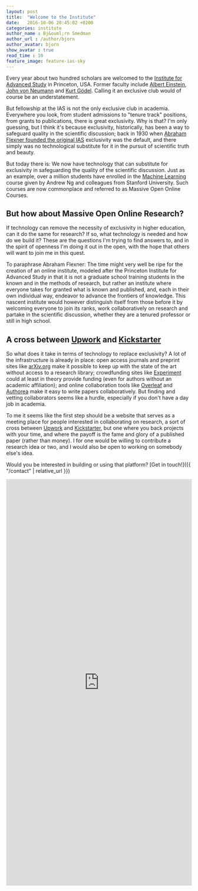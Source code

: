 ```yaml
---
layout: post
title:  "Welcome to the Institute"
date:   2016-10-06 20:45:02 +0200
categories: institute
author_name : Bj&ouml;rn Smedman
author_url : /author/bjorn
author_avatar: bjorn
show_avatar : true
read_time : 10
feature_image: feature-ias-sky
---
```

Every year about two hundred scholars are welcomed to the
<a href="http://www.ias.edu">Institute for Advanced Study</a> in Princeton, USA.
Former faculty include <a href="https://en.wikipedia.org/wiki/Albert_Einstein">Albert Einstein</a>,
<a href="https://en.wikipedia.org/wiki/John_von_Neumann">John von Neumann</a> and
<a href="https://en.wikipedia.org/wiki/Kurt_G%C3%B6del">Kurt Gödel</a>. Calling it an exclusive club
would of course be an understatement.

But fellowship at the IAS is not the only exclusive club in academia.
Everywhere you look, from student admissions to "tenure track" positions, from grants to publications,
there is great exclusivity. Why is that? I'm only guessing, but I think it's because exclusivity,
historically, has been a way to safeguard quality in the scientific discussion; back in 1930 when
<a href="https://en.wikipedia.org/wiki/Institute_for_Advanced_Study#Founding">Abraham Flexner
founded the original IAS</a> exclusivity was the default, and there simply was no technological
substitute for it in the pursuit of scientific truth and beauty.

But today there is: We now have technology that can substitute for exclusivity in safeguarding the
quality of the scientific discussion. Just as an example, over a million students have
enrolled in the <a href="https://www.coursera.org/learn/machine-learning">Machine Learning</a> course
given by Andrew Ng and colleagues from Stanford University. Such courses are now commonplace and
referred to as Massive Open Online Courses.

## But how about Massive Open Online Research?

If technology can remove the necessity of exclusivity in higher education, can it do the same for
research? If so, what technology is needed and how do we build it? These are the questions I'm
trying to find answers to, and in the spirit of openness I'm doing it out in the open, with the
hope that others will want to join me in this quest.

To paraphrase Abraham Flexner: The time might very well be ripe for the creation of an online institute,
modeled after the Princeton Institute for Advanced Study in that it is not a graduate
school training students in the known and in the methods of research, but rather an institute where
everyone takes for granted what is known and published, and, each in their own individual way, endeavor
to advance the frontiers of knowledge. This nascent institute would however distinguish itself from
those before it by welcoming everyone to join its ranks, work collaboratively on research and partake
in the scientific discussion, whether they are a tenured professor or still in high school.

## A cross between [Upwork](https://www.upwork.com/) and [Kickstarter](https://www.kickstarter.com)

So what does it take in terms of technology to replace exclusivity? A lot of the infrastructure is
already in place: open access journals and preprint sites like [arXiv.org](https://arxiv.org) make it
possible to keep up with the state of the art without access to a research library; crowdfunding sites
like [Experiment](https://experiment.com) could at least in theory provide funding (even for authors
without an academic affiliation); and online collaboration tools like
[Overleaf](https://www.overleaf.com) and [Authorea](https://www.authorea.com) make it easy to write
papers collaboratively. But finding and vetting collaborators seems like a hurdle, especially if
you don't have a day job in academia.

To me it seems like the first step should be a website that serves as a meeting place for people
interested in collaborating on research, a sort of cross between [Upwork](https://www.upwork.com/)
and [Kickstarter](https://www.kickstarter.com), but one where you back projects with your time,
and where the payoff is the fame and glory of a published paper (rather than money). I for one
would be willing to contribute a research idea or two, and I would also be open to working on
somebody else's idea.

Would you be interested in building or using that platform? [Get in touch!]({{ "/contact" | relative_url }})

<iframe src="https://docs.google.com/forms/d/e/1FAIpQLSc1sEx335_JdWxLcfXUggpk9rl41QbFx1jQfjfHqAecdO2DYA/viewform?embedded=true" width="100%" height="1100" frameborder="0" marginheight="0" marginwidth="0">Loading...</iframe>

